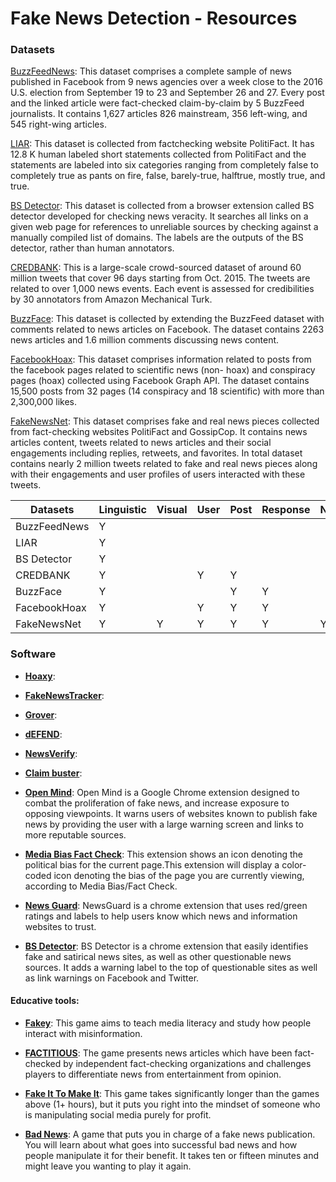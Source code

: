 

# Fake News Detection - Resources

### Datasets

[BuzzFeedNews](https://github.com/BuzzFeedNews/2016-10-facebook-fact-check/tree/master/data):
This dataset comprises a complete sample of news published in Facebook from 9 news agencies over a week close to the 2016 U.S. election from September 19 to 23 and September 26 and 27. Every post and the linked article were fact-checked claim-by-claim by 5 BuzzFeed journalists. It contains 1,627 articles 826 mainstream, 356 left-wing, and 545 right-wing articles.

[LIAR](https://www.cs.ucsb.edu/~william/data/liar_dataset.zip):
This dataset  is collected from factchecking website PolitiFact. It has 12.8 K human labeled short statements collected from PolitiFact and the statements are labeled into six categories ranging from completely false to completely true as pants on fire, false, barely-true, halftrue, mostly true, and true.


[BS Detector](https://github.com/bs-detector/bs-detector):
This dataset is collected from a browser extension called BS detector developed for checking news veracity. It searches all links on a given web page for references to unreliable sources by checking against a manually compiled list of domains. The labels are the outputs of the BS detector, rather than human annotators.

[CREDBANK](http://compsocial.github.io/CREDBANK-data/):
This is a large-scale crowd-sourced dataset of around 60 million tweets that cover 96 days starting from Oct. 2015. The tweets are related to over 1,000 news events. Each event is assessed for credibilities by 30 annotators from Amazon Mechanical Turk.

[BuzzFace](https://github.com/gsantia/BuzzFace):
This dataset is collected by extending the BuzzFeed dataset with comments related to news articles on Facebook. The dataset contains 2263 news articles and 1.6 million comments discussing news content.

[FacebookHoax](https://github.com/gabll/some-like-it-hoax):
This dataset comprises information related to posts from the facebook pages related to scientific news (non- hoax) and conspiracy pages (hoax) collected using Facebook Graph API. The dataset contains 15,500 posts from 32 pages (14 conspiracy and 18 scientific) with more than 2,300,000 likes.

[FakeNewsNet](https://github.com/KaiDMML/FakeNewsNet/):
This dataset comprises fake and real news pieces collected from fact-checking websites PolitiFact and GossipCop. It contains news articles content, tweets related to news articles and their social engagements including replies, retweets, and favorites. In total dataset contains nearly 2 million tweets related to fake and real news pieces along with their engagements and user profiles of users interacted with these tweets.


|Datasets | Linguistic | Visual | User|  Post| Response|  Network | Spatial | Temporal |
|--|--|--|--|--|--|--|--|--|
|BuzzFeedNews|Y||||||||
|LIAR| Y||||||||
|BS Detector| Y||||||||
|CREDBANK| Y||Y|Y|||Y|Y|
|BuzzFace| Y|||Y|Y||||
|FacebookHoax| Y||Y|Y|Y||||
|FakeNewsNet|Y|Y|Y|Y|Y|Y|Y|Y|



### Software

 - [**Hoaxy**]([https://hoaxy.iuni.iu.edu/](https://hoaxy.iuni.iu.edu/)):

 - [**FakeNewsTracker**](http://blogtrackers.fulton.asu.edu:3000/):
 
 - [**Grover**](https://grover.allenai.org/):
  
 - [**dEFEND**](http://fooweb-env.qnmbmwmxj3.us-east-2.elasticbeanstalk.com/):

 - [**NewsVerify**](http://www.newsverify.com/NewsVerifyPro/):
 
  - [**Claim buster**](https://idir-server2.uta.edu/claimbuster/):
 
 -  [**Open Mind**]([https://openmind.press/](https://openmind.press/)): Open Mind is a Google Chrome extension designed to combat the proliferation of fake news, and increase exposure to opposing viewpoints. It warns users of websites known to publish fake news by providing the user with a large warning screen and links to more reputable sources.
 
- [**Media Bias Fact Check**]([https://chrome.google.com/webstore/detail/official-media-bias-fact/hdcpibgmmcnpjmmenengjgkkfohahegk?hl=en-US](https://chrome.google.com/webstore/detail/official-media-bias-fact/hdcpibgmmcnpjmmenengjgkkfohahegk?hl=en-US)):
This extension shows an icon denoting the political bias for the current page.This extension will display a color-coded icon denoting the bias of the page you are currently viewing, according to Media Bias/Fact Check.

 
 - [**News Guard**](https://www.newsguardtech.com/): NewsGuard is a chrome extension that uses red/green ratings and labels to help users know which news and information websites to trust. 

- [**BS Detector**](https://gitlab.com/bs-detector/bs-detector): BS Detector is a chrome extension that easily identifies fake and satirical news sites, as well as other questionable news sources. It adds a warning label to the top of questionable sites as well as link warnings on Facebook and Twitter.

 
#### Educative tools:

 -  [**Fakey**]([https://fakey.iuni.iu.edu/](https://fakey.iuni.iu.edu/)): This game aims to teach media literacy and study how people interact with misinformation.
 
 -   [**FACTITIOUS**](http://factitious2017.augamestudio.com/#/): The game presents news articles which have been fact-checked by independent fact-checking organizations and challenges players to differentiate news from entertainment from opinion.

 -   [**Fake It To Make It**](https://www.fakeittomakeitgame.com/): This game takes significantly longer than the games above (1+ hours), but it puts you right into the mindset of someone who is manipulating social media purely for profit.

 -   [**Bad News**](https://getbadnews.com/#intro): A game that puts you in charge of a fake news publication. You will learn about what goes into successful bad news and how people manipulate it for their benefit. It takes ten or fifteen minutes and might leave you wanting to play it again.

